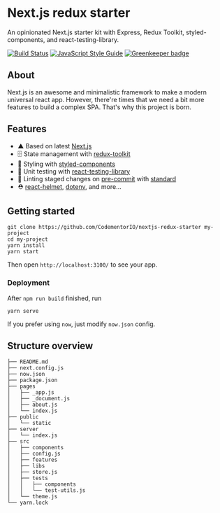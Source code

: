 # Next.js redux starter
An opinionated Next.js starter kit with Express, Redux Toolkit, styled-components, and react-testing-library.

[![Build Status](https://travis-ci.org/CodementorIO/nextjs-redux-starter.svg?branch=master)](https://travis-ci.org/CodementorIO/nextjs-redux-starter)
[![JavaScript Style Guide](https://img.shields.io/badge/code_style-standard-brightgreen.svg)](https://standardjs.com) [![Greenkeeper badge](https://badges.greenkeeper.io/CodementorIO/nextjs-redux-starter.svg)](https://greenkeeper.io/)

## About
Next.js is an awesome and minimalistic framework to make a modern universal react app. However, there're times that we need a bit more features to build a complex SPA. That's why this project is born.

## Features
- ▲ Based on latest [Next.js](https://github.com/zeit/next.js)
- 🗄  State management with [redux-toolkit](https://github.com/reduxjs/redux-toolkit)
- 💅 Styling with [styled-components](https://github.com/styled-components/styled-components)
- 🐐 Unit testing with [react-testing-library](https://github.com/testing-library/react-testing-library)
- 🛀 Linting staged changes on [pre-commit](https://github.com/pre-commit/pre-commit) with [standard](https://github.com/standard/standard)
- ⛑ [react-helmet](https://github.com/nfl/react-helmet), [dotenv](https://github.com/motdotla/dotenv), and more...

## Getting started
```
git clone https://github.com/CodementorIO/nextjs-redux-starter my-project
cd my-project
yarn install
yarn start
```

Then open `http://localhost:3100/` to see your app.

### Deployment
After `npm run build` finished, run

```
yarn serve
```

If you prefer using `now`, just modify `now.json` config.

## Structure overview
```
├── README.md
├── next.config.js
├── now.json
├── package.json
├── pages
│   ├── _app.js
│   ├── _document.js
│   ├── about.js
│   └── index.js
├── public
│   └── static
├── server
│   └── index.js
├── src
│   ├── components
│   ├── config.js
│   ├── features
│   ├── libs
│   ├── store.js
│   ├── tests
│   │   ├── components
│   │   └── test-utils.js
│   └── theme.js
└── yarn.lock
```
